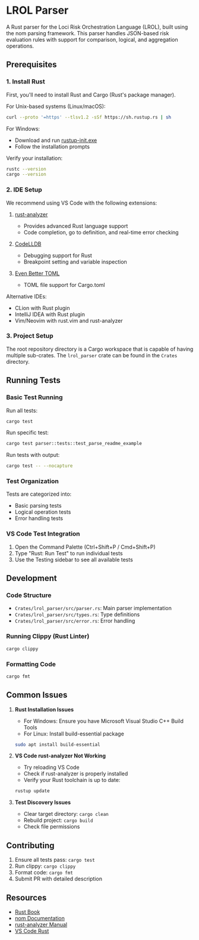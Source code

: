 # LROL Parser

A Rust parser for the Loci Risk Orchestration Language (LROL), built using the nom parsing framework. This parser handles JSON-based risk evaluation rules with support for comparison, logical, and aggregation operations.

## Prerequisites

### 1. Install Rust
First, you'll need to install Rust and Cargo (Rust's package manager). 

For Unix-based systems (Linux/macOS):
```bash
curl --proto '=https' --tlsv1.2 -sSf https://sh.rustup.rs | sh
```

For Windows:
- Download and run [rustup-init.exe](https://rustup.rs/)
- Follow the installation prompts

Verify your installation:
```bash
rustc --version
cargo --version
```

### 2. IDE Setup
We recommend using VS Code with the following extensions:

1. [rust-analyzer](https://marketplace.visualstudio.com/items?itemName=rust-lang.rust-analyzer)
   - Provides advanced Rust language support
   - Code completion, go to definition, and real-time error checking

2. [CodeLLDB](https://marketplace.visualstudio.com/items?itemName=vadimcn.vscode-lldb)
   - Debugging support for Rust
   - Breakpoint setting and variable inspection

3. [Even Better TOML](https://marketplace.visualstudio.com/items?itemName=tamasfe.even-better-toml)
   - TOML file support for Cargo.toml

Alternative IDEs:
- CLion with Rust plugin
- IntelliJ IDEA with Rust plugin
- Vim/Neovim with rust.vim and rust-analyzer

### 3. Project Setup
The root repository directory is a Cargo workspace that is capable of having multiple sub-crates. 
The `lrol_parser` crate can be found in the `Crates` directory. 

## Running Tests

### Basic Test Running
Run all tests:
```bash
cargo test
```

Run specific test:
```bash
cargo test parser::tests::test_parse_readme_example
```

Run tests with output:
```bash
cargo test -- --nocapture
```

### Test Organization

Tests are categorized into:
- Basic parsing tests
- Logical operation tests
- Error handling tests

### VS Code Test Integration

1. Open the Command Palette (Ctrl+Shift+P / Cmd+Shift+P)
2. Type "Rust: Run Test" to run individual tests
3. Use the Testing sidebar to see all available tests

## Development

### Code Structure

- `Crates/lrol_parser/src/parser.rs`: Main parser implementation
- `Crates/lrol_parser/src/types.rs`: Type definitions
- `Crates/lrol_parser/src/error.rs`: Error handling

### Running Clippy (Rust Linter)
```bash
cargo clippy
```

### Formatting Code
```bash
cargo fmt
```

## Common Issues

1. **Rust Installation Issues**
   - For Windows: Ensure you have Microsoft Visual Studio C++ Build Tools
   - For Linux: Install build-essential package
   ```bash
   sudo apt install build-essential
   ```

2. **VS Code rust-analyzer Not Working**
   - Try reloading VS Code
   - Check if rust-analyzer is properly installed
   - Verify your Rust toolchain is up to date:
   ```bash
   rustup update
   ```

3. **Test Discovery Issues**
   - Clear target directory: `cargo clean`
   - Rebuild project: `cargo build`
   - Check file permissions

## Contributing

1. Ensure all tests pass: `cargo test`
2. Run clippy: `cargo clippy`
3. Format code: `cargo fmt`
4. Submit PR with detailed description

## Resources

- [Rust Book](https://doc.rust-lang.org/book/)
- [nom Documentation](https://docs.rs/nom/latest/nom/)
- [rust-analyzer Manual](https://rust-analyzer.github.io/manual.html)
- [VS Code Rust](https://code.visualstudio.com/docs/languages/rust)
